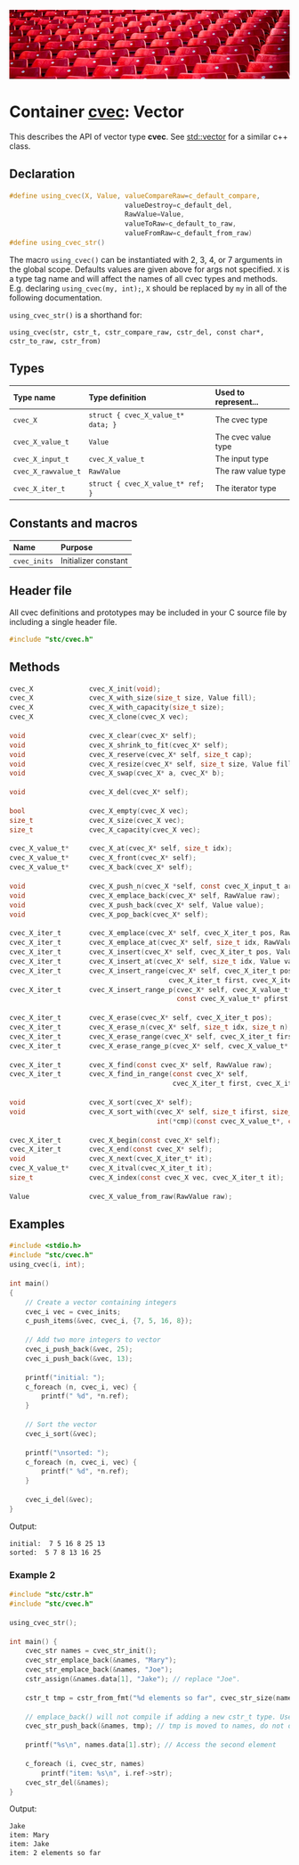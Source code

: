![Vector](docs/vector.jpg)
# Container [cvec](../stc/cvec.h): Vector

This describes the API of vector type **cvec**.
See [std::vector](https://en.cppreference.com/w/cpp/container/vector) for a similar c++ class.

## Declaration

```c
#define using_cvec(X, Value, valueCompareRaw=c_default_compare,
                             valueDestroy=c_default_del,
                             RawValue=Value,
                             valueToRaw=c_default_to_raw,
                             valueFromRaw=c_default_from_raw)
#define using_cvec_str()
```
The macro `using_cvec()` can be instantiated with 2, 3, 4, or 7 arguments in the global scope.
Defaults values are given above for args not specified. `X` is a type tag name and
will affect the names of all cvec types and methods. E.g. declaring `using_cvec(my, int);`, `X` should
be replaced by `my` in all of the following documentation.

`using_cvec_str()` is a shorthand for:
```
using_cvec(str, cstr_t, cstr_compare_raw, cstr_del, const char*, cstr_to_raw, cstr_from)
```

## Types

| Type name            | Type definition                     | Used to represent...   |
|:---------------------|:------------------------------------|:-----------------------|
| `cvec_X`             | `struct { cvec_X_value_t* data; }`  | The cvec type          |
| `cvec_X_value_t`     | `Value`                             | The cvec value type    |
| `cvec_X_input_t`     | `cvec_X_value_t`                    | The input type         |
| `cvec_X_rawvalue_t`  | `RawValue`                          | The raw value type     |
| `cvec_X_iter_t`      | `struct { cvec_X_value_t* ref; }`   | The iterator type      |

## Constants and macros

| Name                       | Purpose              |
|:---------------------------|:---------------------|
|  `cvec_inits`              | Initializer constant |

## Header file

All cvec definitions and prototypes may be included in your C source file by including a single header file.

```c
#include "stc/cvec.h"
```
## Methods

```c
cvec_X              cvec_X_init(void);
cvec_X              cvec_X_with_size(size_t size, Value fill);
cvec_X              cvec_X_with_capacity(size_t size);
cvec_X              cvec_X_clone(cvec_X vec);

void                cvec_X_clear(cvec_X* self);
void                cvec_X_shrink_to_fit(cvec_X* self);
void                cvec_X_reserve(cvec_X* self, size_t cap);
void                cvec_X_resize(cvec_X* self, size_t size, Value fill);
void                cvec_X_swap(cvec_X* a, cvec_X* b);

void                cvec_X_del(cvec_X* self);

bool                cvec_X_empty(cvec_X vec);
size_t              cvec_X_size(cvec_X vec);
size_t              cvec_X_capacity(cvec_X vec);

cvec_X_value_t*     cvec_X_at(cvec_X* self, size_t idx);
cvec_X_value_t*     cvec_X_front(cvec_X* self);
cvec_X_value_t*     cvec_X_back(cvec_X* self);

void                cvec_X_push_n(cvec_X *self, const cvec_X_input_t arr[], size_t size);
void                cvec_X_emplace_back(cvec_X* self, RawValue raw);
void                cvec_X_push_back(cvec_X* self, Value value);
void                cvec_X_pop_back(cvec_X* self);

cvec_X_iter_t       cvec_X_emplace(cvec_X* self, cvec_X_iter_t pos, RawValue raw);
cvec_X_iter_t       cvec_X_emplace_at(cvec_X* self, size_t idx, RawValue raw);
cvec_X_iter_t       cvec_X_insert(cvec_X* self, cvec_X_iter_t pos, Value value);
cvec_X_iter_t       cvec_X_insert_at(cvec_X* self, size_t idx, Value value);
cvec_X_iter_t       cvec_X_insert_range(cvec_X* self, cvec_X_iter_t pos,
                                        cvec_X_iter_t first, cvec_X_iter_t finish);
cvec_X_iter_t       cvec_X_insert_range_p(cvec_X* self, cvec_X_value_t* pos,
                                          const cvec_X_value_t* pfirst, const cvec_X_value_t* pfinish);

cvec_X_iter_t       cvec_X_erase(cvec_X* self, cvec_X_iter_t pos);
cvec_X_iter_t       cvec_X_erase_n(cvec_X* self, size_t idx, size_t n);
cvec_X_iter_t       cvec_X_erase_range(cvec_X* self, cvec_X_iter_t first, cvec_X_iter_t finish);
cvec_X_iter_t       cvec_X_erase_range_p(cvec_X* self, cvec_X_value_t* pfirst, cvec_X_value_t* pfinish);

cvec_X_iter_t       cvec_X_find(const cvec_X* self, RawValue raw);
cvec_X_iter_t       cvec_X_find_in_range(const cvec_X* self,
                                         cvec_X_iter_t first, cvec_X_iter_t finish, RawValue raw);

void                cvec_X_sort(cvec_X* self);
void                cvec_X_sort_with(cvec_X* self, size_t ifirst, size_t ifinish,
                                     int(*cmp)(const cvec_X_value_t*, const cvec_X_value_t*));

cvec_X_iter_t       cvec_X_begin(const cvec_X* self);
cvec_X_iter_t       cvec_X_end(const cvec_X* self);
void                cvec_X_next(cvec_X_iter_t* it);
cvec_X_value_t*     cvec_X_itval(cvec_X_iter_t it);
size_t              cvec_X_index(const cvec_X vec, cvec_X_iter_t it);

Value               cvec_X_value_from_raw(RawValue raw);
```

## Examples
```c
#include <stdio.h>
#include "stc/cvec.h"
using_cvec(i, int);

int main()
{
    // Create a vector containing integers
    cvec_i vec = cvec_inits;
    c_push_items(&vec, cvec_i, {7, 5, 16, 8});

    // Add two more integers to vector
    cvec_i_push_back(&vec, 25);
    cvec_i_push_back(&vec, 13);

    printf("initial: ");
    c_foreach (n, cvec_i, vec) {
        printf(" %d", *n.ref);
    }

    // Sort the vector
    cvec_i_sort(&vec);

    printf("\nsorted: ");
    c_foreach (n, cvec_i, vec) {
        printf(" %d", *n.ref);
    }

    cvec_i_del(&vec);
}
```
Output:
```
initial:  7 5 16 8 25 13
sorted:  5 7 8 13 16 25
```
### Example 2
```c
#include "stc/cstr.h"
#include "stc/cvec.h"

using_cvec_str();

int main() {
    cvec_str names = cvec_str_init();
    cvec_str_emplace_back(&names, "Mary");
    cvec_str_emplace_back(&names, "Joe");
    cstr_assign(&names.data[1], "Jake"); // replace "Joe".

    cstr_t tmp = cstr_from_fmt("%d elements so far", cvec_str_size(names));

    // emplace_back() will not compile if adding a new cstr_t type. Use push_back():
    cvec_str_push_back(&names, tmp); // tmp is moved to names, do not del() it.

    printf("%s\n", names.data[1].str); // Access the second element

    c_foreach (i, cvec_str, names)
        printf("item: %s\n", i.ref->str);
    cvec_str_del(&names);
}
```
Output:
```
Jake
item: Mary
item: Jake
item: 2 elements so far
```